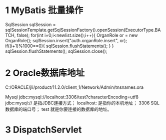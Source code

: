 # 1 MyBatis 批量操作

SqlSession sqlSession = sqlSessionTemplate.getSqlSessionFactory().openSession(ExecutorType.BATCH, false);
for(int i=0;i<newlist.size();i++){
  OrganRole or = new OrganRole();
  sqlSession.insert("auth.organRole.insert", or);
  if((i+1)%1000==0){
    sqlSession.flushStatements();
  }
}
sqlSession.flushStatements();
sqlSession.close();


# 2 Oracle数据库地址
C:/ORACLE/jli/product/11.2.0/client_1/Network/Admin/tnsnames.ora

Mysql
jdbc:mysql://localhost:3306/test?characterEncoding=utf8
jdbc:mysql:// 是指JDBC连接方式；
localhost: 是指你的本机地址；
3306 SQL数据库的端口号；
test 就是你要连接的数据库的地址。

# 3 DispatchServlet
